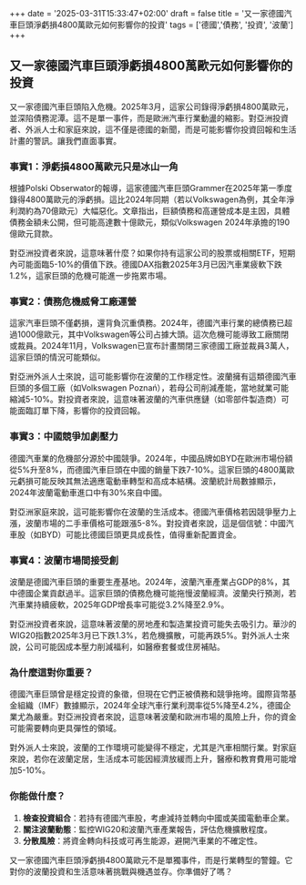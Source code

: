 +++
date = '2025-03-31T15:33:47+02:00'
draft = false
title = '又一家德國汽車巨頭淨虧損4800萬歐元如何影響你的投資'
tags = ['德國','債務', '投資', '波蘭']
+++

## 又一家德國汽車巨頭淨虧損4800萬歐元如何影響你的投資

又一家德國汽車巨頭陷入危機。2025年3月，這家公司錄得淨虧損4800萬歐元，並深陷債務泥潭。這不是單一事件，而是歐洲汽車行業動盪的縮影。對亞洲投資者、外派人士和家庭來說，這不僅是德國的新聞，而是可能影響你投資回報和生活計畫的警訊。讓我們直面事實。

### 事實1：淨虧損4800萬歐元只是冰山一角

根據Polski Obserwator的報導，這家德國汽車巨頭Grammer在2025年第一季度錄得4800萬歐元的淨虧損。這比2024年同期（若以Volkswagen為例，其全年淨利潤約為70億歐元）大幅惡化。文章指出，巨額債務和高運營成本是主因，具體債務金額未公開，但可能高達數十億歐元，類似Volkswagen 2024年承擔的190億歐元貸款。

對亞洲投資者來說，這意味著什麼？如果你持有這家公司的股票或相關ETF，短期內可能面臨5-10%的價值下跌。德國DAX指數2025年3月已因汽車業疲軟下跌1.2%，這家巨頭的危機可能進一步拖累市場。

### 事實2：債務危機威脅工廠運營

這家汽車巨頭不僅虧損，還背負沉重債務。2024年，德國汽車行業的總債務已超過1000億歐元，其中Volkswagen等公司占據大頭。這次危機可能導致工廠關閉或裁員。2024年11月，Volkswagen已宣布計畫關閉三家德國工廠並裁員3萬人，這家巨頭的情況可能類似。

對亞洲外派人士來說，這可能影響你在波蘭的工作穩定性。波蘭擁有這類德國汽車巨頭的多個工廠（如Volkswagen Poznań），若母公司削減產能，當地就業可能縮減5-10%。對投資者來說，這意味著波蘭的汽車供應鏈（如零部件製造商）可能面臨訂單下降，影響你的投資回報。

### 事實3：中國競爭加劇壓力

德國汽車業的危機部分源於中國競爭。2024年，中國品牌如BYD在歐洲市場份額從5%升至8%，而德國汽車巨頭在中國的銷量下跌7-10%。這家巨頭的4800萬歐元虧損可能反映其無法適應電動車轉型和高成本結構。波蘭統計局數據顯示，2024年波蘭電動車進口中有30%來自中國。

對亞洲家庭來說，這可能影響你在波蘭的生活成本。德國汽車價格若因競爭壓力上漲，波蘭市場的二手車價格可能跟漲5-8%。對投資者來說，這是個信號：中國汽車股（如BYD）可能比德國巨頭更具成長性，值得重新配置資金。

### 事實4：波蘭市場間接受創

波蘭是德國汽車巨頭的重要生產基地。2024年，波蘭汽車產業占GDP的8%，其中德國企業貢獻過半。這家巨頭的債務危機可能拖慢波蘭經濟。波蘭央行預測，若汽車業持續疲軟，2025年GDP增長率可能從3.2%降至2.9%。

對亞洲投資者來說，這意味著波蘭的房地產和製造業投資可能失去吸引力。華沙的WIG20指數2025年3月已下跌1.3%，若危機擴散，可能再跌5%。對外派人士來說，公司可能因成本壓力削減福利，如醫療套餐或住房補貼。

### 為什麼這對你重要？

德國汽車巨頭曾是穩定投資的象徵，但現在它們正被債務和競爭拖垮。國際貨幣基金組織（IMF）數據顯示，2024年全球汽車行業利潤率從5%降至4.2%，德國企業尤為嚴重。對亞洲投資者來說，這意味著波蘭和歐洲市場的風險上升，你的資金可能需要轉向更具彈性的領域。

對外派人士來說，波蘭的工作環境可能變得不穩定，尤其是汽車相關行業。對家庭來說，若你在波蘭定居，生活成本可能因經濟放緩而上升，醫療和教育費用可能增加5-10%。

### 你能做什麼？

1. **檢查投資組合**：若持有德國汽車股，考慮減持並轉向中國或美國電動車企業。  
2. **關注波蘭動態**：監控WIG20和波蘭汽車產業報告，評估危機擴散程度。  
3. **分散風險**：將資金轉向科技或可再生能源，避開汽車業的不確定性。  

又一家德國汽車巨頭淨虧損4800萬歐元不是單獨事件，而是行業轉型的警鐘。它對你的波蘭投資和生活意味著挑戰與機遇並存。你準備好了嗎？